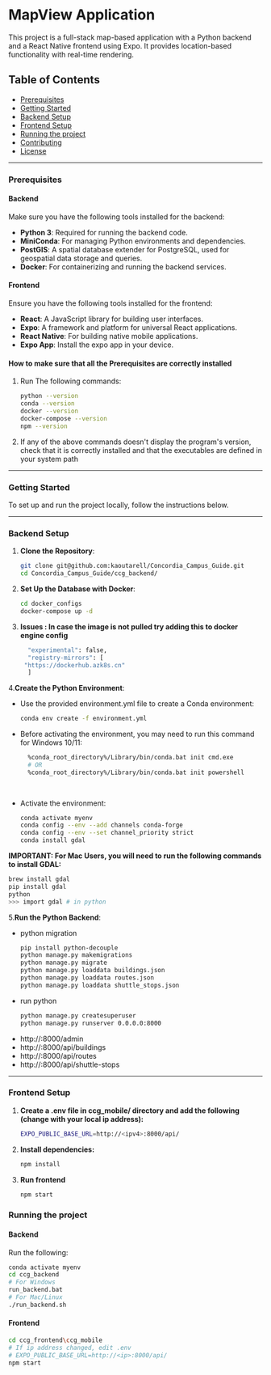 # MapView Application

This project is a full-stack map-based application with a Python backend and a React Native frontend using Expo. It provides location-based functionality with real-time rendering.

## Table of Contents
- [Prerequisites](#prerequisites)
- [Getting Started](#getting-started)
- [Backend Setup](#backend-setup)
- [Frontend Setup](#frontend-setup)
- [Running the project](#running-the-project)
- [Contributing](#contributing)
- [License](#license)

---

### Prerequisites

#### Backend
Make sure you have the following tools installed for the backend:
- **Python 3**: Required for running the backend code.
- **MiniConda**: For managing Python environments and dependencies.
- **PostGIS**: A spatial database extender for PostgreSQL, used for geospatial data storage and queries.
- **Docker**: For containerizing and running the backend services.

#### Frontend
Ensure you have the following tools installed for the frontend:
- **React**: A JavaScript library for building user interfaces.
- **Expo**: A framework and platform for universal React applications.
- **React Native**: For building native mobile applications.
- **Expo App**: Install the expo app in your device.

#### How to make sure that all the Prerequisites are correctly installed

   1. Run The following commands:
      ```bash
      python --version
      conda --version
      docker --version
      docker-compose --version
      npm --version
   2. If any of the above commands doesn't display the program's version, check that it is correctly installed and that the executables are defined in your system path


---

### Getting Started

To set up and run the project locally, follow the instructions below.

---

### Backend Setup

1. **Clone the Repository**:
   ```bash
   git clone git@github.com:kaoutarell/Concordia_Campus_Guide.git
   cd Concordia_Campus_Guide/ccg_backend/

2. **Set Up the Database with Docker**:
   ```bash
   cd docker_configs
   docker-compose up -d

3. **Issues : In case the image is not pulled try adding this to docker engine config**
   
   ```bash
     "experimental": false,
     "registry-mirrors": [
    "https://dockerhub.azk8s.cn"
     ]   

4.**Create the Python Environment**:
   - Use the provided environment.yml file to create a Conda environment:
     ```bash
     conda env create -f environment.yml
     
   - Before activating the environment, you may need to run this command for Windows 10/11:
     ```bash
       %conda_root_directory%/Library/bin/conda.bat init cmd.exe
       # OR
       %conda_root_directory%/Library/bin/conda.bat init powershell
    
    
   - Activate the environment:
     ``` bash
     conda activate myenv
     conda config --env --add channels conda-forge
     conda config --env --set channel_priority strict
     conda install gdal


**IMPORTANT: For Mac Users, you will need to run the following commands to install GDAL:**
   ```bash
   brew install gdal
   pip install gdal
   python
   >>> import gdal # in python
   ```

5.**Run the Python Backend**:
   - python migration
     ```bash
     pip install python-decouple
     python manage.py makemigrations
     python manage.py migrate
     python manage.py loaddata buildings.json
     python manage.py loaddata routes.json
     python manage.py loaddata shuttle_stops.json
   - run python
     ```bash
     python manage.py createsuperuser
     python manage.py runserver 0.0.0.0:8000

   -  http://<ipv4>:8000/admin
   -  http://<ipv4>:8000/api/buildings
   -  http://<ipv4>:8000/api/routes
   -  http://<ipv4>:8000/api/shuttle-stops
---

### Frontend Setup

   1. **Create a .env file in ccg_mobile/ directory and add the following (change <ipv4> with your local ip address):**
      ```bash
      EXPO_PUBLIC_BASE_URL=http://<ipv4>:8000/api/
   2. **Install dependencies:**
      ```bash
      npm install
   3. **Run frontend**
      ```bash
      npm start

### Running the project

#### Backend
Run the following:
```bash
conda activate myenv
cd ccg_backend
# For Windows
run_backend.bat
# For Mac/Linux
./run_backend.sh
````
#### Frontend
```bash
cd ccg_frontend\ccg_mobile
# If ip address changed, edit .env
# EXPO_PUBLIC_BASE_URL=http://<ip>:8000/api/
npm start
````
